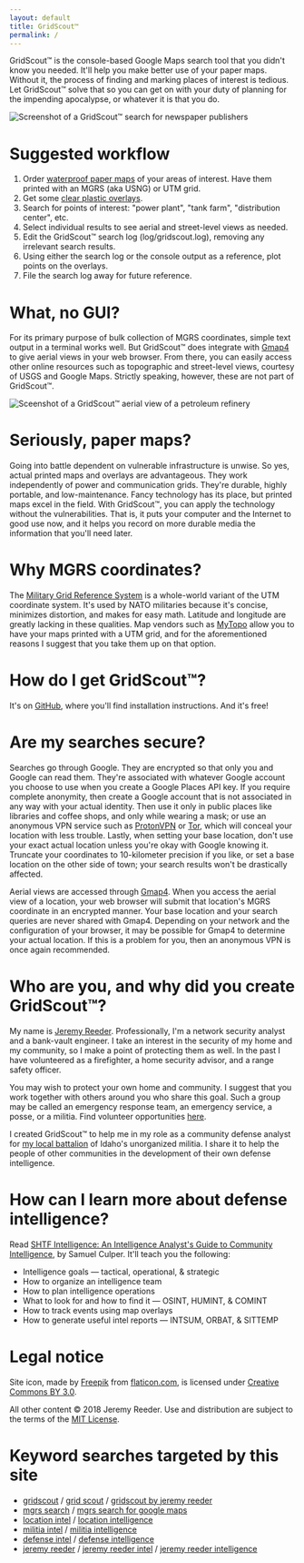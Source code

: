 ```yaml
---
layout: default
title: GridScout™
permalink: /
---
```


<link rel="shortcut icon" href="favicon.ico"/>
<link rel="icon" type="image/png" href="images/favicon-64x64.png" sizes="64x64"/>

GridScout™ is the console-based Google Maps search tool that you didn't know
you needed. It'll help you make better use of your paper maps. Without it, the
process of finding and marking places of interest is tedious. Let GridScout™
solve that so you can get on with your duty of planning for the impending
apocalypse, or whatever it is that you do.

![Screenshot of a GridScout™ search for newspaper
publishers](images/search-screenshot.png)

# Suggested workflow
1. Order [waterproof paper maps][mytopo] of your areas of interest. Have them
printed with an MGRS (aka USNG) or UTM grid.
2. Get some [clear plastic overlays][duralar].
3. Search for points of interest: "power plant", "tank farm", "distribution
center", etc.
4. Select individual results to see aerial and street-level views as needed.
5. Edit the GridScout™ search log (log/gridscout.log), removing any irrelevant
search results.
6. Using either the search log or the console output as a reference, plot
points on the overlays.
7. File the search log away for future reference.

# What, no GUI?
For its primary purpose of bulk collection of MGRS coordinates, simple text
output in a terminal works well. But GridScout™ does integrate with
[Gmap4][gmap4] to give aerial views in your web browser. From there, you can
easily access other online resources such as topographic and street-level
views, courtesy of USGS and Google Maps. Strictly speaking, however, these are
not part of GridScout™.

![Sceenshot of a GridScout™ aerial view of a petroleum
refinery](images/aerial-screenshot.png)

# Seriously, paper maps?
Going into battle dependent on vulnerable infrastructure is unwise. So yes,
actual printed maps and overlays are advantageous. They work independently of
power and communication grids. They're durable, highly portable, and
low-maintenance. Fancy technology has its place, but printed maps excel in the
field. With GridScout™, you can apply the technology without the
vulnerabilities. That is, it puts your computer and the Internet to good use
now, and it helps you record on more durable media the information that you'll
need later.

# Why MGRS coordinates?
The [Military Grid Reference System][mgrs] is a whole-world variant of the
UTM coordinate system. It's used by NATO militaries because it's concise,
minimizes distortion, and makes for easy math. Latitude and longitude are
greatly lacking in these qualities. Map vendors such as [MyTopo][mytopo] allow
you to have your maps printed with a UTM grid, and for the aforementioned
reasons I suggest that you take them up on that option.

# How do I get GridScout™?
It's on [GitHub][github], where you'll find installation instructions. And it's
free!

# Are my searches secure?
Searches go through Google. They are encrypted so that only you and Google can
read them. They're associated with whatever Google account you choose to use
when you create a Google Places API key. If you require complete anonymity,
then create a Google account that is not associated in any way with your actual
identity. Then use it only in public places like libraries and coffee shops,
and only while wearing a mask; or use an anonymous VPN service such as
[ProtonVPN][protonvpn] or [Tor][tor], which will conceal your location with
less trouble. Lastly, when setting your base location, don't use your exact
actual location unless you're okay with Google knowing it. Truncate your
coordinates to 10-kilometer precision if you like, or set a base location on
the other side of town; your search results won't be drastically affected.

Aerial views are accessed through [Gmap4][gmap4]. When you access the aerial
view of a location, your web browser will submit that location's MGRS
coordinate in an encrypted manner. Your base location and your search queries
are never shared with Gmap4. Depending on your network and the configuration of
your browser, it may be possible for Gmap4 to determine your actual location.
If this is a problem for you, then an anonymous VPN is once again recommended.

# Who are you, and why did you create GridScout™?
My name is [Jeremy Reeder][jeremy]. Professionally, I'm a network security
analyst and a bank-vault engineer. I take an interest in the security of my
home and my community, so I make a point of protecting them as well. In the
past I have volunteered as a firefighter, a home security advisor, and a range
safety officer.

You may wish to protect your own home and community. I suggest that you work
together with others around you who share this goal. Such a group may be called
an emergency response team, an emergency service, a posse, or a militia. Find
volunteer opportunities [here][volunteering].

I created GridScout™ to help me in my role as a community defense analyst for
[my local battalion][battalion] of Idaho's unorganized militia. I share it to
help the people of other communities in the development of their own
defense intelligence.

# How can I learn more about defense intelligence?
Read [SHTF Intelligence: An Intelligence Analyst's Guide to Community
Intelligence][shtf-intel], by Samuel Culper. It'll teach you the following:
- Intelligence goals — tactical, operational, & strategic
- How to organize an intelligence team
- How to plan intelligence operations
- What to look for and how to find it — OSINT, HUMINT, & COMINT
- How to track events using map overlays
- How to generate useful intel reports — INTSUM, ORBAT, & SITTEMP

# Legal notice
Site icon, made by [Freepik][freepik] from [flaticon.com][flaticon], is
licensed under [Creative Commons BY 3.0][icon-license].

All other content © 2018 Jeremy Reeder. Use and distribution are subject to the
terms of the [MIT License][mit-license].

# Keyword searches targeted by this site
- [gridscout][search-1.1] / [grid scout][search-1.2] / [gridscout by jeremy reeder][search-1.3]
- [mgrs search][search-2.1] / [mgrs search for google maps][search-2.2]
- [location intel][search-3.1] / [location intelligence][search-3.2]
- [militia intel][search-4.1] / [militia intelligence][search-4.2]
- [defense intel][search-5.1] / [defense intelligence][search-5.2]
- [jeremy reeder][search-6.1] / [jeremy reeder intel][search-6.2] / [jeremy reeder intelligence][search-6.3]


[battalion]:    https://www.facebook.com/adacountylightfootmilitia/
[duralar]:      https://smile.amazon.com/gp/product/B0015LWRZY
[github]:       https://github.com/jeremyreeder/gridscout/blob/master/README.md
[freepik]:      https://www.freepik.com
[flaticon]:     https://www.flaticon.com
[gmap4]:        https://mappingsupport.com/p/gmap4-free-online-topo-maps.html
[icon-license]: http://creativecommons.org/licenses/by/3.0
[jeremy]:       mailto:jjrxyz+gridscout@gmail.com?Subject=GridScout™
[mgrs]:         https://en.wikipedia.org/wiki/Military_Grid_Reference_System
[mit-license]:  https://github.com/jeremyreeder/gridscout/blob/master/LICENSE.md
[mytopo]:       https://www.mytopo.com
[protonvpn]:    https://protonvpn.com
[search-1.1]:   https://www.google.com/search?q=gridscout
[search-1.2]:   https://www.google.com/search?q=grid+scout
[search-1.3]:   https://www.google.com/search?q=gridscout+by+jeremy+reeder
[search-2.1]:   https://www.google.com/search?q=mgrs+search
[search-2.2]:   https://www.google.com/search?q=mgrs+search+for+google+maps
[search-3.1]:   https://www.google.com/search?q=location+intel
[search-3.2]:   https://www.google.com/search?q=location+intelligence
[search-4.1]:   https://www.google.com/search?q=militia+intel
[search-4.2]:   https://www.google.com/search?q=militia+intelligence
[search-5.1]:   https://www.google.com/search?q=defense+intel
[search-5.2]:   https://www.google.com/search?q=defense+intelligence
[search-6.1]:   https://www.google.com/search?q=jeremy+reeder
[search-6.2]:   https://www.google.com/search?q=jeremy+reeder+intel
[search-6.3]:   https://www.google.com/search?q=jeremy+reeder+intelligence
[shtf-intel]:   https://forwardobserver.com/product/community-intelligence-program-print-version/
[tor]:          https://en.wikipedia.org/wiki/Tor_(anonymity_network)
[volunteering]: volunteering
